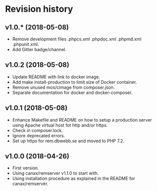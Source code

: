 Revision history
=================================



v1.0.* (2018-05-08)
---------------------------------

* Remove development files .phpcs.xml .phpdoc.xml .phpmd.xml .phpunit.xml.
* Add Gitter badge/channel.



v1.0.2 (2018-05-08)
---------------------------------

* Update README with link to docker image.
* Add make install-production to limit size of Docker container.
* Remove unused mos/cimage from composer.json.
* Separate documentation for docker and docker-composer.



v1.0.1 (2018-05-08)
---------------------------------

* Enhance Makefile and README on how to setup a production server using Apache virtual host fot http and/or https.
* Check in composer.lock.
* Ignore deprecated errors.
* Set up https for rem.dbwebb.se and moved to PHP 7.2.



v1.0.0 (2018-04-26)
---------------------------------

* First version.
* Using canax/remserver v1.1.0 to start with.
* Using installation procedure as explained in the README for canax/remserver.
